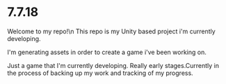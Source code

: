 # 7.7.18
Welcome to my repo!\n
This repo is my Unity based project i'm currently developing.


I'm generating assets in order to create a game i've been working on.


Just a game that I'm currently developing. Really early stages.Currently in the process of backing up my work and tracking of my progress.
